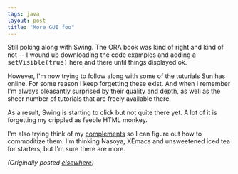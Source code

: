 ```yaml
---
tags: java
layout: post
title: "More GUI foo"
---
```




<p>Still poking along with Swing. The ORA book was kind of right and kind of not -- I wound up downloading the code examples and adding a <tt>setVisible(true)</tt> here and there until things displayed ok.</p>

<p>However, I'm now trying to follow along with some of the tuturials Sun has online. For some reason I keep forgetting these exist. And when I remember I'm always pleasantly surprised by their quality and depth, as well as the sheer number of tutorials that are freely available there.</p>

<p>As a result, Swing is starting to click but not quite there yet. A lot of it is forgetting my crippled as feeble HTML monkey.</p>

<p>I'm also trying think of my <a href="http://joelonsoftware.com/articles/StrategyLetterV.html">complements</a>  so I can figure out how to commoditize them. I'm thinking Nasoya, XEmacs and unsweetened iced tea for starters, but I'm sure there are more.</p>


<p><em>(Originally posted <a href="http://use.perl.org/~lachoy/journal/5744">elsewhere</a>)</em></p>


